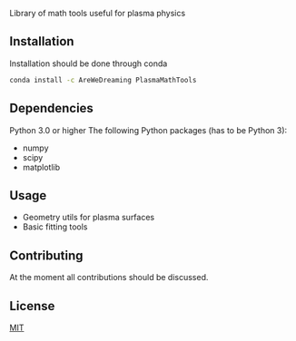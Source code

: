 Library of math tools useful for plasma physics

## Installation

Installation should be done through conda

```bash
conda install -c AreWeDreaming PlasmaMathTools
```

## Dependencies
Python 3.0 or higher
The following Python packages (has to be Python 3):
* numpy
* scipy
* matplotlib

## Usage
* Geometry utils for plasma surfaces
* Basic fitting tools

## Contributing
At the moment all contributions should be discussed.

## License
[MIT](https://choosealicense.com/licenses/mit/)